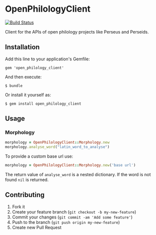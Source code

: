 # OpenPhilologyClient
[![Build Status](https://travis-ci.org/Christof/open_philology_client.png)](https://travis-ci.org/Christof/open_philology_client)

Client for the APIs of open philology projects like Perseus and Perseids.

## Installation

Add this line to your application's Gemfile:

    gem 'open_philology_client'

And then execute:

    $ bundle

Or install it yourself as:

    $ gem install open_philology_client

## Usage
### Morphology
```ruby
morphology = OpenPhilologyClient::Morphology.new
morphology.analyse_word("latin_word_to_analyse")
```
To provide a custom base url use:
```ruby
morphology = OpenPhilologyClient::Morphology.new('base url')
```
The return value of `analyse_word` is a nested dictionary.
If the word is not found `nil` is returned.

## Contributing

1. Fork it
2. Create your feature branch (`git checkout -b my-new-feature`)
3. Commit your changes (`git commit -am 'Add some feature'`)
4. Push to the branch (`git push origin my-new-feature`)
5. Create new Pull Request
